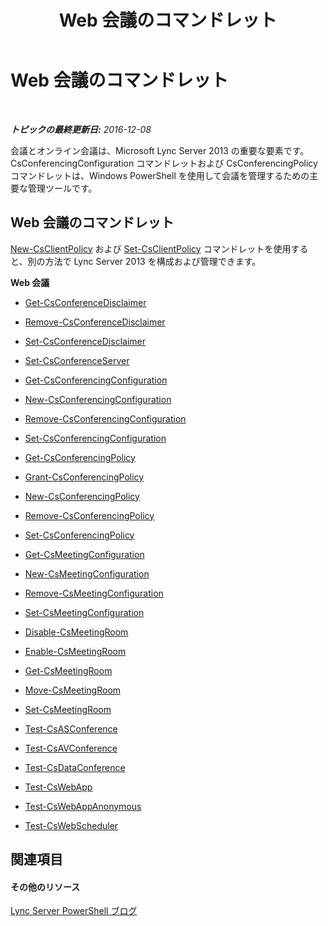﻿---
title: Web 会議のコマンドレット
TOCTitle: Web 会議のコマンドレット
ms:assetid: dac4d934-1500-4799-be4d-82809d4e7eb3
ms:mtpsurl: https://technet.microsoft.com/ja-jp/library/Gg415675(v=OCS.15)
ms:contentKeyID: 48273741
ms.date: 12/10/2016
mtps_version: v=OCS.15
ms.translationtype: HT
---

# Web 会議のコマンドレット

 

_**トピックの最終更新日:** 2016-12-08_

会議とオンライン会議は、Microsoft Lync Server 2013 の重要な要素です。CsConferencingConfiguration コマンドレットおよび CsConferencingPolicy コマンドレットは、Windows PowerShell を使用して会議を管理するための主要な管理ツールです。

## Web 会議のコマンドレット

[New-CsClientPolicy](new-csclientpolicy.md) および [Set-CsClientPolicy](set-csclientpolicy.md) コマンドレットを使用すると、別の方法で Lync Server 2013 を構成および管理できます。

**Web 会議**

  - [Get-CsConferenceDisclaimer](get-csconferencedisclaimer.md)

  - [Remove-CsConferenceDisclaimer](remove-csconferencedisclaimer.md)

  - [Set-CsConferenceDisclaimer](set-csconferencedisclaimer.md)

  - [Set-CsConferenceServer](set-csconferenceserver.md)

  - [Get-CsConferencingConfiguration](get-csconferencingconfiguration.md)

  - [New-CsConferencingConfiguration](new-csconferencingconfiguration.md)

  - [Remove-CsConferencingConfiguration](remove-csconferencingconfiguration.md)

  - [Set-CsConferencingConfiguration](set-csconferencingconfiguration.md)

  - [Get-CsConferencingPolicy](get-csconferencingpolicy.md)

  - [Grant-CsConferencingPolicy](grant-csconferencingpolicy.md)

  - [New-CsConferencingPolicy](new-csconferencingpolicy.md)

  - [Remove-CsConferencingPolicy](remove-csconferencingpolicy.md)

  - [Set-CsConferencingPolicy](set-csconferencingpolicy.md)

  - [Get-CsMeetingConfiguration](get-csmeetingconfiguration.md)

  - [New-CsMeetingConfiguration](new-csmeetingconfiguration.md)

  - [Remove-CsMeetingConfiguration](remove-csmeetingconfiguration.md)

  - [Set-CsMeetingConfiguration](set-csmeetingconfiguration.md)

  - [Disable-CsMeetingRoom](disable-csmeetingroom.md)

  - [Enable-CsMeetingRoom](enable-csmeetingroom.md)

  - [Get-CsMeetingRoom](get-csmeetingroom.md)

  - [Move-CsMeetingRoom](move-csmeetingroom.md)

  - [Set-CsMeetingRoom](set-csmeetingroom.md)

  - [Test-CsASConference](test-csasconference.md)

  - [Test-CsAVConference](test-csavconference.md)

  - [Test-CsDataConference](test-csdataconference.md)

  - [Test-CsWebApp](test-cswebapp.md)

  - [Test-CsWebAppAnonymous](test-cswebappanonymous.md)

  - [Test-CsWebScheduler](test-cswebscheduler.md)

## 関連項目

#### その他のリソース

[Lync Server PowerShell ブログ](http://go.microsoft.com/fwlink/?linkid=203150%26clcid=0x411)

